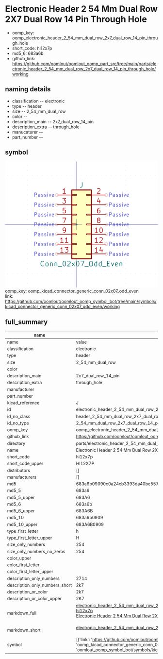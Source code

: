 # Electronic Header 2 54 Mm Dual Row 2X7 Dual Row 14 Pin Through Hole

  
* oomp_key: oomp_electronic_header_2_54_mm_dual_row_2x7_dual_row_14_pin_through_hole 
* short_code: hi12x7p
* md5_6: 683a6b  
* github_link: https://github.com/oomlout/oomlout_oomp_part_src/tree/main/parts/electronic_header_2_54_mm_dual_row_2x7_dual_row_14_pin_through_hole/working  
## naming details
* classification -- electronic
* type -- header
* size -- 2_54_mm_dual_row
* color -- 
* description_main -- 2x7_dual_row_14_pin
* description_extra -- through_hole
* manucaturer -- 
* part_number -- 



## symbol

![](symbol/0/working/working_600.png)  
oomp_key: oomp_kicad_connector_generic_conn_02x07_odd_even  
link: https://github.com/oomlout/oomlout_oomp_symbol_bot/tree/main/symbols/kicad_connector_generic_conn_02x07_odd_even/working  


## full_summary
| name | value | 
| --- | --- | 
| name | value | 
| classification | electronic | 
| type | header | 
| size | 2_54_mm_dual_row | 
| color |  | 
| description_main | 2x7_dual_row_14_pin | 
| description_extra | through_hole | 
| manufacturer |  | 
| part_number |  | 
| kicad_reference | J | 
| id | electronic_header_2_54_mm_dual_row_2x7_dual_row_14_pin_through_hole | 
| id_no_class | header_2_54_mm_dual_row_2x7_dual_row_14_pin_through_hole | 
| id_no_type | 2_54_mm_dual_row_2x7_dual_row_14_pin_through_hole | 
| oomp_key | oomp_electronic_header_2_54_mm_dual_row_2x7_dual_row_14_pin_through_hole | 
| github_link | https://github.com/oomlout/oomlout_oomp_part_src/tree/main/parts/electronic_header_2_54_mm_dual_row_2x7_dual_row_14_pin_through_hole/working | 
| directory | parts/electronic_header_2_54_mm_dual_row_2x7_dual_row_14_pin_through_hole | 
| name | Electronic Header 2 54 Mm Dual Row 2X7 Dual Row 14 Pin Through Hole | 
| short_code | hi12x7p | 
| short_code_upper | HI12X7P | 
| distributors | [] | 
| manufacturers | [] | 
| md5 | 683a6b09090c0a24cb3393da40be557c | 
| md5_5 | 683a6 | 
| md5_5_upper | 683A6 | 
| md5_6 | 683a6b | 
| md5_6_upper | 683A6B | 
| md5_10 | 683a6b0909 | 
| md5_10_upper | 683A6B0909 | 
| type_first_letter | h | 
| type_first_letter_upper | H | 
| size_only_numbers | 254 | 
| size_only_numbers_no_zeros | 254 | 
| color_upper |  | 
| color_first_letter |  | 
| color_first_letter_upper |  | 
| description_only_numbers | 2714 | 
| description_only_numbers_short | 2k7 | 
| description_or_color | 2k7 | 
| description_or_color_upper | 2K7 | 
| markdown_full | [electronic_header_2_54_mm_dual_row_2x7_dual_row_14_pin_through_hole](https://github.com/oomlout/oomlout_oomp_part_src/tree/main/parts/electronic_header_2_54_mm_dual_row_2x7_dual_row_14_pin_through_hole/working)<br>[hi12x7p](https://github.com/oomlout/oomlout_oomp_part_src/tree/main/parts/electronic_header_2_54_mm_dual_row_2x7_dual_row_14_pin_through_hole/working)<br>[Electronic Header 2 54 Mm Dual Row 2X7 Dual Row 14 Pin Through Hole](https://github.com/oomlout/oomlout_oomp_part_src/tree/main/parts/electronic_header_2_54_mm_dual_row_2x7_dual_row_14_pin_through_hole/working)<br><br> | 
| markdown_short | [electronic_header_2_54_mm_dual_row_2x7_dual_row_14_pin_through_hole](https://github.com/oomlout/oomlout_oomp_part_src/tree/main/parts/electronic_header_2_54_mm_dual_row_2x7_dual_row_14_pin_through_hole/working)<br><br> | 
| symbol | [{'link': 'https://github.com/oomlout/oomlout_oomp_symbol_bot/tree/main/symbols/kicad_connector_generic_conn_02x07_odd_even', 'oomp_key': 'oomp_kicad_connector_generic_conn_02x07_odd_even', 'directory': 'oomlout_oomp_symbol_bot/symbols/kicad_connector_generic_conn_02x07_odd_even//working/working.kicad_sym'}] | 
